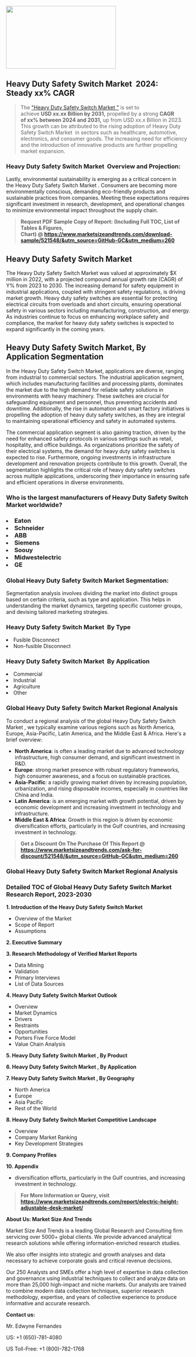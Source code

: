 <p><img class="alignnone size-medium wp-image-20088" src="https://ffe5etoiles.com/wp-content/uploads/2024/12/MST1-300x171.png" alt="" width="300" height="171" /></p><h2 id="ember46" class="ember-view reader-text-block__heading-2">Heavy Duty Safety Switch Market &nbsp;2024: Steady&nbsp;xx% CAGR</h2><blockquote id="ember47" class="ember-view reader-text-block__blockquote">The&nbsp;<a class="app-aware-link " href="https://www.marketsizeandtrends.com/download-sample/521548/&utm_source=GitHub-GC&utm_medium=260" target="_blank" data-test-app-aware-link="">"Heavy Duty Safety Switch Market "</a>&nbsp;is set to achieve&nbsp;<strong>USD&nbsp;xx.xx&nbsp;Billion by 2031,</strong>&nbsp;propelled by a strong&nbsp;<strong>CAGR of&nbsp;xx% between 2024 and 2031,</strong>&nbsp;up from USD xx.x Billion in 2023. This growth can be attributed to the rising adoption of&nbsp;Heavy Duty Safety Switch Market &nbsp;in sectors such as healthcare, automotive, electronics, and consumer goods. The increasing need for efficiency and the introduction of innovative products are further propelling market expansion.</blockquote><h3 id="ember48" class="ember-view reader-text-block__heading-3">Heavy Duty Safety Switch Market &nbsp;Overview and Projection:</h3><p id="ember49" class="ember-view reader-text-block__paragraph">Lastly, environmental sustainability is emerging as a critical concern in the&nbsp;Heavy Duty Safety Switch Market . Consumers are becoming more environmentally conscious, demanding eco-friendly products and sustainable practices from companies. Meeting these expectations requires significant investment in research, development, and operational changes to minimize environmental impact throughout the supply chain.</p><blockquote id="ember50" class="ember-view reader-text-block__blockquote"><strong>Request PDF Sample Copy of Report: (Including Full TOC, List of Tables &amp; Figures, Chart)&nbsp;@&nbsp;<strong><a href="https://www.marketsizeandtrends.com/download-sample/521548/&utm_source=GitHub-GC&utm_medium=260" target="_blank">https://www.marketsizeandtrends.com/download-sample/521548/&utm_source=GitHub-GC&utm_medium=260</a></strong></strong></blockquote><h3 class=""> <h2>Heavy Duty Safety Switch Market</h2><p>The Heavy Duty Safety Switch Market was valued at approximately $X million in 2022, with a projected compound annual growth rate (CAGR) of Y% from 2023 to 2030. The increasing demand for safety equipment in industrial applications, coupled with stringent safety regulations, is driving market growth. Heavy duty safety switches are essential for protecting electrical circuits from overloads and short circuits, ensuring operational safety in various sectors including manufacturing, construction, and energy. As industries continue to focus on enhancing workplace safety and compliance, the market for heavy duty safety switches is expected to expand significantly in the coming years.</p><h2>Heavy Duty Safety Switch Market, By Application Segmentation</h2><p>In the Heavy Duty Safety Switch Market, applications are diverse, ranging from industrial to commercial sectors. The industrial application segment, which includes manufacturing facilities and processing plants, dominates the market due to the high demand for reliable safety solutions in environments with heavy machinery. These switches are crucial for safeguarding equipment and personnel, thus preventing accidents and downtime. Additionally, the rise in automation and smart factory initiatives is propelling the adoption of heavy duty safety switches, as they are integral to maintaining operational efficiency and safety in automated systems.</p><p>The commercial application segment is also gaining traction, driven by the need for enhanced safety protocols in various settings such as retail, hospitality, and office buildings. As organizations prioritize the safety of their electrical systems, the demand for heavy duty safety switches is expected to rise. Furthermore, ongoing investments in infrastructure development and renovation projects contribute to this growth. Overall, the segmentation highlights the critical role of heavy duty safety switches across multiple applications, underscoring their importance in ensuring safe and efficient operations in diverse environments.</p></h3><h3 id="" class="">Who is the largest manufacturers of&nbsp;Heavy Duty Safety Switch Market worldwide?</h3><h3 class=""></Li><Li>Eaton</Li><Li> Schneider</Li><Li> ABB</Li><Li> Siemens</Li><Li> Soouy</Li><Li> Midwestelectric</Li><Li> GE</h3><h3 id="ember53" class="ember-view reader-text-block__heading-3">Global&nbsp;Heavy Duty Safety Switch Market Segmentation:</h3><p id="ember54" class="ember-view reader-text-block__paragraph">Segmentation analysis involves dividing the market into distinct groups based on certain criteria, such as type and application. This helps in understanding the market dynamics, targeting specific customer groups, and devising tailored marketing strategies.</p><h3 id="" class="">Heavy Duty Safety Switch Market &nbsp;By Type</h3><p></Li><Li>Fusible Disconnect</Li><Li> Non-fusible Disconnect</p><h3 id="" class="">Heavy Duty Safety Switch Market &nbsp;By Application</h3><p class=""></Li><Li>Commercial</Li><Li> Industrial</Li><Li> Agriculture</Li><Li> Other</p><h3 id="ember62" class="ember-view reader-text-block__heading-3">Global Heavy Duty Safety Switch Market Regional Analysis</h3><p id="ember63" class="ember-view reader-text-block__paragraph">To conduct a regional analysis of the global Heavy Duty Safety Switch Market , we typically examine various regions such as North America, Europe, Asia-Pacific, Latin America, and the Middle East &amp; Africa. Here's a brief overview:</p><ul><li><strong>North America</strong>: is often a leading market due to advanced technology infrastructure, high consumer demand, and significant investment in R&amp;D.</li><li><strong>Europe</strong>: strong market presence with robust regulatory frameworks, high consumer awareness, and a focus on sustainable practices.</li><li><strong>Asia-Pacific</strong>: a rapidly growing market driven by increasing population, urbanization, and rising disposable incomes, especially in countries like China and India.</li><li><strong>Latin America</strong>: is an emerging market with growth potential, driven by economic development and increasing investment in technology and infrastructure.</li><li><strong>Middle East &amp; Africa</strong>: Growth in this region is driven by economic diversification efforts, particularly in the Gulf countries, and increasing investment in technology.</li></ul><blockquote id="ember61" class="ember-view reader-text-block__blockquote"><strong>Get a Discount On The Purchase Of This Report @ <strong><a href="https://html-cleaner.com/" target="">https://www.marketsizeandtrends.com/ask-for-discount/521548/&utm_source=GitHub-GC&utm_medium=260</a></strong></strong></blockquote><h3 id="ember62" class="ember-view reader-text-block__heading-3">Global Heavy Duty Safety Switch Market Regional Analysis</h3><h3 id="" class="">Detailed TOC of Global Heavy Duty Safety Switch Market Research Report, 2023-2030</h3><p id="" class=""><strong>1. Introduction of the Heavy Duty Safety Switch Market </strong></p><ul><li>Overview of the Market</li><li>Scope of Report</li><li>Assumptions</li></ul><p id="" class=""><strong>2. Executive Summary</strong></p><p id="" class=""><strong>3. Research Methodology of Verified Market Reports</strong></p><ul><li>Data Mining</li><li>Validation</li><li>Primary Interviews</li><li>List of Data Sources</li></ul><p id="" class=""><strong>4. Heavy Duty Safety Switch Market Outlook</strong></p><ul><li>Overview</li><li>Market Dynamics</li><li>Drivers</li><li>Restraints</li><li>Opportunities</li><li>Porters Five Force Model</li><li>Value Chain Analysis</li></ul><p id="" class=""><strong>5. Heavy Duty Safety Switch Market , By Product</strong></p><p id="" class=""><strong>6. Heavy Duty Safety Switch Market , By Application</strong></p><p id="" class=""><strong>7. Heavy Duty Safety Switch Market , By Geography</strong></p><ul><li>North America</li><li>Europe</li><li>Asia Pacific</li><li>Rest of the World</li></ul><p id="" class=""><strong>8. Heavy Duty Safety Switch Market Competitive Landscape</strong></p><ul><li>Overview</li><li>Company Market Ranking</li><li>Key Development Strategies</li></ul><p id="" class=""><strong>9. Company Profiles</strong></p><p id="" class=""><strong>10. Appendix</strong></p><ul><li>diversification efforts, particularly in the Gulf countries, and increasing investment in technology.</li></ul><blockquote id="ember65" class="ember-view reader-text-block__blockquote"><strong>For More Information or Query, visit <strong><strong><a href="https://html-cleaner.com/" target="">https://www.marketsizeandtrends.com/report/electric-height-adjustable-desk-market/</a></strong></strong></strong></blockquote><p id="" class=""><strong>About Us: Market Size And Trends</strong></p><p id="" class="">Market Size And Trends is a leading Global Research and Consulting firm servicing over 5000+ global clients. We provide advanced analytical research solutions while offering information-enriched research studies.</p><p id="" class="">We also offer insights into strategic and growth analyses and data necessary to achieve corporate goals and critical revenue decisions.</p><p id="" class="">Our 250 Analysts and SMEs offer a high level of expertise in data collection and governance using industrial techniques to collect and analyze data on more than 25,000 high-impact and niche markets. Our analysts are trained to combine modern data collection techniques, superior research methodology, expertise, and years of collective experience to produce informative and accurate research.</p><p id="" class=""><strong>Contact us:</strong></p><p id="" class="">Mr. Edwyne Fernandes</p><p id="" class="">US: +1 (650)-781-4080</p><p id="" class="">US Toll-Free: +1 (800)-782-1768</p>

